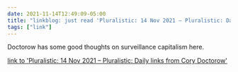 ```yaml
---
date: 2021-11-14T12:49:09-05:00
title: "linkblog: just read 'Pluralistic: 14 Nov 2021 – Pluralistic: Daily links from Cory Doctorow'"
tags: ["link"]
---
```

Doctorow has some good thoughts on surveillance capitalism here.
 
[link to 'Pluralistic: 14 Nov 2021 – Pluralistic: Daily links from Cory Doctorow'](https://pluralistic.net/2021/11/14/still-the-product/)
